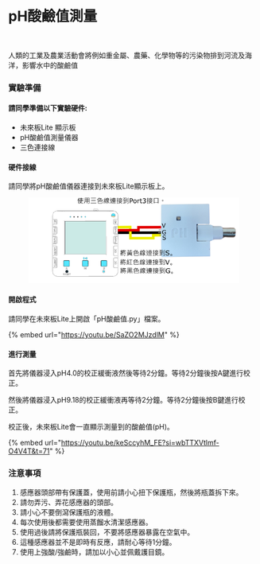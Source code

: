 # pH酸鹼值測量

<figure><img src="https://files.gitbook.com/v0/b/gitbook-x-prod.appspot.com/o/spaces%2F6uJvpXC43onNIIwhMlWo%2Fuploads%2FGyPNdp0KfxcB7sXjSU86%2Fimage.png?alt=media&#x26;token=e59432f7-bf84-41bd-a4ee-47b167b93876" alt=""><figcaption></figcaption></figure>

人類的工業及農業活動會將例如重金屬、農藥、化學物等的污染物排到河流及海洋，影響水中的酸鹼值

### 實驗準備

#### 請同學準備以下實驗硬件:

* 未來板Lite 顯示板
* pH酸鹼值測量儀器
* 三色連接線

#### 硬件接線

請同學將pH酸鹼值儀器連接到未來板Lite顯示板上。

<figure><img src="../.gitbook/assets/ph_wiring.png" alt=""><figcaption></figcaption></figure>

#### 開啟程式

請同學在未來板Lite上開啟「pH酸鹼值.py」檔案。

{% embed url="https://youtu.be/SaZO2MJzdlM" %}

#### 進行測量

首先將儀器浸入pH4.0的校正緩衝液然後等待2分鐘。等待2分鐘後按A鍵進行校正。

然後將儀器浸入pH9.18的校正緩衝液再等待2分鐘。等待2分鐘後按B鍵進行校正。

校正後，未來板Lite會一直顯示測量到的酸鹼值(pH)。

{% embed url="https://youtu.be/keSccyhM_FE?si=wbTTXVtlmf-O4V4T&t=71" %}

### 注意事項

1. 感應器頭部帶有保護蓋，使用前請小心扭下保護瓶，然後將瓶蓋拆下來。
2. 請勿弄污、弄花感應器的頭部。
3. 請小心不要倒瀉保護瓶的液體。
4. 每次使用後都需要使用蒸餾水清潔感應器。
5. 使用過後請將保護瓶裝回，不要將感應器暴露在空氣中。
6. 這種感應器並不是即時有反應，請耐心等待1分鐘。
7. 使用上強酸/強鹼時，請加以小心並佩戴護目鏡。
